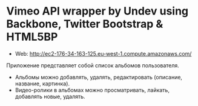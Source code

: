 # Vimeo API wrapper by Undev using Backbone, Twitter Bootstrap & HTML5BP


* Web: http://ec2-176-34-163-125.eu-west-1.compute.amazonaws.com/


Приложение представляет собой список альбомов пользователя.

 * Альбомы можно добавлять, удалять, редактировать (описание, название, картинка).
 * Видео-ролики в альбомах можно просматривать, лайкать, добавлять новые,
удалять. 